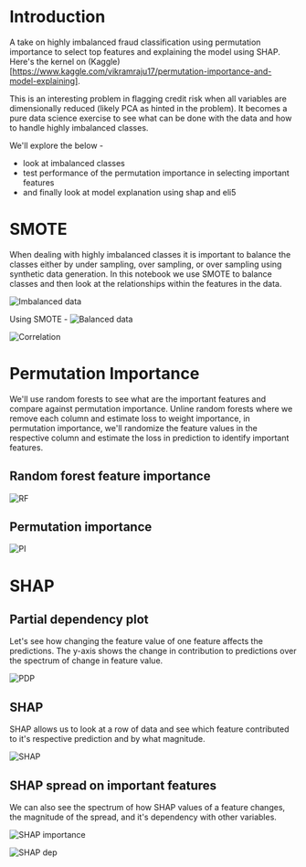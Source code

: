 # Introduction
A take on highly imbalanced fraud classification using permutation importance to select top features and explaining the model using SHAP. Here's the kernel on (Kaggle)[https://www.kaggle.com/vikramraju17/permutation-importance-and-model-explaining].

This is an interesting problem in flagging credit risk when all variables are dimensionally reduced (likely PCA as hinted in the problem). It becomes a pure data science exercise to see what can be done with the data and how to handle highly imbalanced classes.

We'll explore the below - 
* look at imbalanced classes
* test performance of the permutation importance in selecting important features
* and finally look at model explanation using shap and eli5

# SMOTE
When dealing with highly imbalanced classes it is important to balance the classes either by under sampling, over sampling, or over sampling using synthetic data generation. In this notebook we use SMOTE to balance classes and then look at the relationships within the features in the data.

![Imbalanced data](images/imbalancedclasses.png)

Using SMOTE - 
![Balanced data](images/smote.png)

![Correlation](images/corr.png)

# Permutation Importance
We'll use random forests to see what are the important features and compare against permutation importance. Unline random forests where we remove each column and estimate loss to weight importance, in permutation importance, we'll randomize the feature values in the respective column and estimate the loss in prediction to identify important features.

## Random forest feature importance
![RF](images/feature_importance_rf.png)

## Permutation importance
![PI](images/feature_importance_pi.png)

# SHAP

## Partial dependency plot
Let's see how changing the feature value of one feature affects the predictions. The y-axis shows the change in contribution to predictions over the spectrum of change in feature value.

![PDP](images/partialdep.png)

## SHAP
SHAP allows us to look at a row of data and see which feature contributed to it's respective prediction and by what magnitude.

![SHAP](images/shap.png)

## SHAP spread on important features
We can also see the spectrum of how SHAP values of a feature changes, the magnitude of the spread, and it's dependency with other variables.

![SHAP importance](images/shap_importance.png)

![SHAP dep](images/shap_dep.png)
